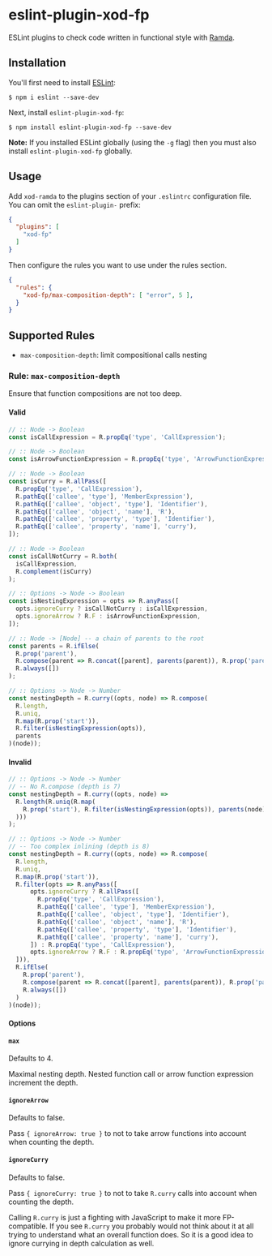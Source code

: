 # eslint-plugin-xod-fp

ESLint plugins to check code written in functional style with
[Ramda](http://ramdajs.com/).

## Installation

You'll first need to install [ESLint](http://eslint.org):

```
$ npm i eslint --save-dev
```

Next, install `eslint-plugin-xod-fp`:

```
$ npm install eslint-plugin-xod-fp --save-dev
```

**Note:** If you installed ESLint globally (using the `-g` flag) then you must
also install `eslint-plugin-xod-fp` globally.

## Usage

Add `xod-ramda` to the plugins section of your `.eslintrc` configuration file.
You can omit the `eslint-plugin-` prefix:

```json
{
  "plugins": [
    "xod-fp"
  ]
}
```

Then configure the rules you want to use under the rules section.

```json
{
  "rules": {
    "xod-fp/max-composition-depth": [ "error", 5 ],
  }
}
```

## Supported Rules

* `max-composition-depth`: limit compositional calls nesting

### Rule: `max-composition-depth`

Ensure that function compositions are not too deep.

#### Valid
```js
// :: Node -> Boolean
const isCallExpression = R.propEq('type', 'CallExpression');

// :: Node -> Boolean
const isArrowFunctionExpression = R.propEq('type', 'ArrowFunctionExpression');

// :: Node -> Boolean
const isCurry = R.allPass([
  R.propEq('type', 'CallExpression'),
  R.pathEq(['callee', 'type'], 'MemberExpression'),
  R.pathEq(['callee', 'object', 'type'], 'Identifier'),
  R.pathEq(['callee', 'object', 'name'], 'R'),
  R.pathEq(['callee', 'property', 'type'], 'Identifier'),
  R.pathEq(['callee', 'property', 'name'], 'curry'),
]);

// :: Node -> Boolean
const isCallNotCurry = R.both(
  isCallExpression,
  R.complement(isCurry)
);

// :: Options -> Node -> Boolean
const isNestingExpression = opts => R.anyPass([
  opts.ignoreCurry ? isCallNotCurry : isCallExpression,
  opts.ignoreArrow ? R.F : isArrowFunctionExpression,
]);

// :: Node -> [Node] -- a chain of parents to the root
const parents = R.ifElse(
  R.prop('parent'),
  R.compose(parent => R.concat([parent], parents(parent)), R.prop('parent')),
  R.always([])
);

// :: Options -> Node -> Number
const nestingDepth = R.curry((opts, node) => R.compose(
  R.length,
  R.uniq,
  R.map(R.prop('start')),
  R.filter(isNestingExpression(opts)),
  parents
)(node));
```

#### Invalid
```js
// :: Options -> Node -> Number
// -- No R.compose (depth is 7)
const nestingDepth = R.curry((opts, node) =>
  R.length(R.uniq(R.map(
    R.prop('start'), R.filter(isNestingExpression(opts)), parents(node)
  )))
);

// :: Options -> Node -> Number
// -- Too complex inlining (depth is 8)
const nestingDepth = R.curry((opts, node) => R.compose(
  R.length,
  R.uniq,
  R.map(R.prop('start')),
  R.filter(opts => R.anyPass([
      opts.ignoreCurry ? R.allPass([
        R.propEq('type', 'CallExpression'),
        R.pathEq(['callee', 'type'], 'MemberExpression'),
        R.pathEq(['callee', 'object', 'type'], 'Identifier'),
        R.pathEq(['callee', 'object', 'name'], 'R'),
        R.pathEq(['callee', 'property', 'type'], 'Identifier'),
        R.pathEq(['callee', 'property', 'name'], 'curry'),
      ]) : R.propEq('type', 'CallExpression'),
      opts.ignoreArrow ? R.F : R.propEq('type', 'ArrowFunctionExpression'),
  ])),
  R.ifElse(
    R.prop('parent'),
    R.compose(parent => R.concat([parent], parents(parent)), R.prop('parent')),
    R.always([])
  )
)(node));
```

#### Options

#### `max`

Defaults to 4.

Maximal nesting depth. Nested function call or arrow function expression
increment the depth.

#### `ignoreArrow`

Defaults to false.

Pass `{ ignoreArrow: true }` to not to take arrow functions into account when
counting the depth.

#### `ignoreCurry`

Defaults to false.

Pass `{ ignoreCurry: true }` to not to take `R.curry` calls into account when
counting the depth.

Calling `R.curry` is just a fighting with JavaScript to make it more
FP-compatible. If you see `R.curry` you probably would not think about it
at all trying to understand what an overall function does. So it is a good
idea to ignore currying in depth calculation as well.
